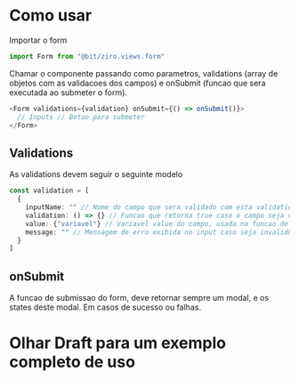 # Como usar

Importar o form

```typescript
import Form from "@bit/ziro.views.form"
```

Chamar o componente passando como parametros, validations (array de objetos com as validacoes dos campos) e onSubmit (funcao que sera executada ao submeter o form).

```typescript
<Form validations={validation} onSubmit={() => onSubmit()}>
  // Inputs // Botao para submeter
</Form>
```

## Validations

As validations devem seguir o seguinte modelo

```typescript
const validation = [
  {
    inputName: "" // Nome do campo que sera validado com esta validation
    validation: () => {} // Funcao que retorna true caso o campo seja valido, ou false caso invalido
    value: {"variavel"} // Variavel value do campo, usada na funcao de validacao
    message: "" // Mensagem de erro exibida no input caso seja invalido
  }
]
```

## onSubmit

A funcao de submissao do form, deve retornar sempre um modal, e os states deste modal. Em casos de sucesso ou falhas.

# Olhar Draft para um exemplo completo de uso

